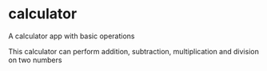 # calculator
A calculator app with basic operations

This calculator can perform addition, subtraction, multiplication and division on two numbers
